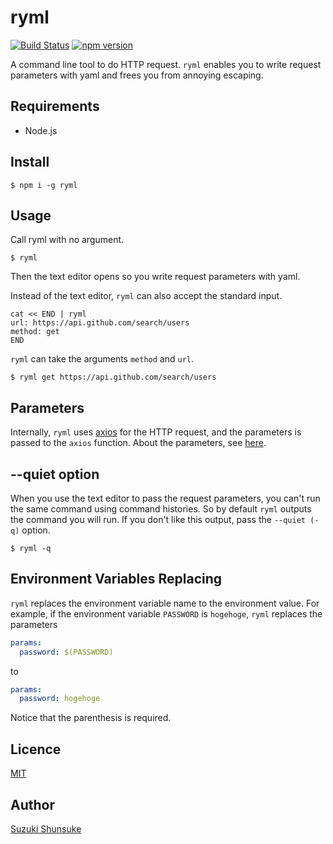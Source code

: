 # ryml

[![Build Status](https://travis-ci.org/suzuki-shunsuke/ryml.svg?branch=master)](https://travis-ci.org/suzuki-shunsuke/ryml)
[![npm version](https://badge.fury.io/js/ryml.svg)](https://badge.fury.io/js/ryml)

A command line tool to do HTTP request.
`ryml` enables you to write request parameters with yaml and frees you from annoying escaping.

## Requirements

* Node.js

## Install

```
$ npm i -g ryml
```

## Usage

Call ryml with no argument.

```
$ ryml
```

Then the text editor opens so you write request parameters with yaml.

Instead of the text editor, `ryml` can also accept the standard input.

```
cat << END | ryml
url: https://api.github.com/search/users
method: get
END
```

`ryml` can take the arguments `method` and `url`.

```
$ ryml get https://api.github.com/search/users
```

## Parameters

Internally, `ryml` uses [axios](https://github.com/axios/axios) for the HTTP request,
and the parameters is passed to the `axios` function.
About the parameters, see [here](https://github.com/axios/axios#request-config).

## --quiet option

When you use the text editor to pass the request parameters,
you can't run the same command using command histories.
So by default `ryml` outputs the command you will run.
If you don't like this output, pass the `--quiet (-q)` option.

```
$ ryml -q
```

## Environment Variables Replacing

`ryml` replaces the environment variable name to the environment value.
For example, if the environment variable `PASSWORD` is `hogehoge`, `ryml` replaces the parameters

```yaml
params:
  password: $(PASSWORD)
```

to

```yaml
params:
  password: hogehoge
```

Notice that the parenthesis is required.

## Licence

[MIT](LICENSE)

## Author

[Suzuki Shunsuke](https://github.com/suzuki-shunsuke)
